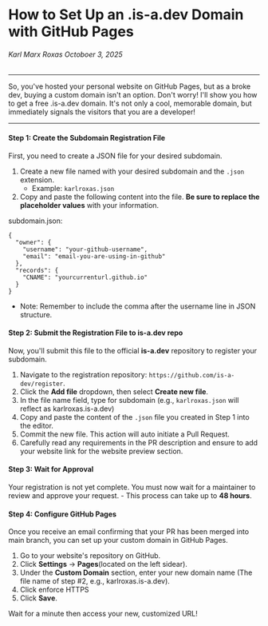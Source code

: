 # How to Set Up an .is-a.dev Domain with GitHub Pages
###### *Karl Marx Roxas Octoboer 3, 2025*
---

So, you've hosted your personal website on GitHub Pages, but as a broke dev, buying a custom domain isn't an option. Don't worry! I'll show you how to get a free .is-a.dev domain. It's not only a cool, memorable domain, but immediately signals the visitors that you are a developer!

---
#### Step 1: Create the Subdomain Registration File

First, you need to create a JSON file for your desired subdomain.
1. Create a new file named with your desired subdomain and the `.json` extension.
    - Example: `karlroxas.json`
2. Copy and paste the following content into the file. **Be sure to replace the placeholder values** with your information.

subdomain.json:
```
{
  "owner": {
    "username": "your-github-username",
    "email": "email-you-are-using-in-github"
  },
  "records": {
    "CNAME": "yourcurrenturl.github.io"
  }
}
``` 
- Note: Remember to include the comma after the username line in JSON structure.

#### Step 2: Submit the Registration File to is-a.dev repo
Now, you'll submit this file to the official **is-a.dev** repository to register your subdomain.
1. Navigate to the registration repository: `https://github.com/is-a-dev/register`.
2. Click the **Add file** dropdown, then select **Create new file**.
3. In the file name field, type for subdomain (e.g., `karlroxas.json` will reflect as karlroxas.is-a.dev)
4. Copy and paste the content of the `.json` file you created in Step 1 into the editor.
5. Commit the new file. This action will auto initiate a Pull Request.
6. Carefully read any requirements in the PR description and ensure to add your website link for the website preview section.

#### Step 3: Wait for Approval
Your registration is not yet complete. You must now wait for a maintainer to review and approve your request.
    - This process can take up to **48 hours**.

#### Step 4: Configure GitHub Pages
Once you receive an email confirming that your PR has been merged into main branch, you can set up your custom domain in GitHub Pages.
1. Go to your website's repository on GitHub.
2. Click **Settings** -> **Pages**(located on the left sidear).
3. Under the **Custom Domain** section, enter your new domain name (The file name of step #2, e.g., karlroxas.is-a.dev).
4. Click enforce HTTPS
5. Click **Save**.

Wait for a minute then access your new, customized URL!